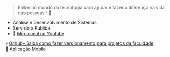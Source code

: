 
> Entrei no mundo da tecnologia para ajudar e fazer a diferença na vida das pessoas ! 💜</p>
- Análise e Desenvolvimento de Sistemas <br/>
- Servidora Pública
- 🌱 <a target="_blank" href="https://www.youtube.com/watch?v=OcDCOY1sBdU&list=PLa8Ye6pwKJV9WhFgOepeGmON4h8UozYl0">Meu canal no Youtube</a></br>

💀 <a target="_blank" href="[https://www.youtube.com/watch?v=UXKC7nc4i60&list=PLa8Ye6pwKJV88ZdeQ6G1hvyJi3lvv83M3&ab_channel=J%C3%A9ssicaAquiles](https://youtube.com/playlist?list=PLa8Ye6pwKJV9WhFgOepeGmON4h8UozYl0)">Github- Saiba como fazer versionamento para projetos da faculdade</a></br>
📱 <a target="_blank" href="https://www.youtube.com/watch?v=UXKC7nc4i60&list=PLa8Ye6pwKJV88ZdeQ6G1hvyJi3lvv83M3&ab_channel=J%C3%A9ssicaAquiles">Aplicação Mobile </a></br>
